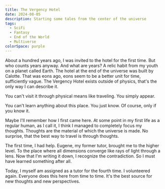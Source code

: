 ```yaml
---
title: The Vergency Hotel
date: 2024-08-05
description: Starting some tales from the center of the universe
tags:
  - SciFi
  - Fantasy
  - End of the World
  - Multiverse
colorSpace: purple
---
```


About a hundred years ago, I was invited to the hotel for the first time. But
who counts years anyway. And what are years? A relic habit from my youth on a
planet called Earth. The hotel at the end of the universe was built by Calotte.
That was eons ago, eons seem to be a better unit for time, sufficiently vague.
The Vergency Hotel exists outside of physics, that's the only way I can describe
it.

You can't visit it through physical means like traveling. You simply appear.

You can't learn anything about this place. You just know. Of course, only if you
know it.

Maybe I'll remember how I first came here. At some point in my first life as a
regular human, as I call it, I think I managed to completely focus my thoughts.
Thoughts are the material of which the universe is made. No surprise, that the
best way to travel is through thoughts.

The first time, I had help. Eugene, my former tutor, brought me to the higher
level. To the place where all dimensions converge like rays of light through a
lens. Now that I'm writing it down, I recognize the contradiction. So I must
have learned something after all.

Today, I myself am assigned as a tutor for the fourth time. I volunteered again.
Everyone does this here from time to time. It's the best source for new thoughts
and new perspectives.
